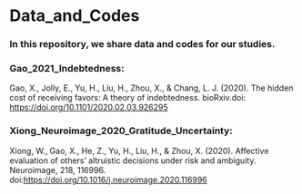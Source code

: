 # Data_and_Codes

### In this repository, we share data and codes for our studies.


### Gao_2021_Indebtedness:

Gao, X., Jolly, E., Yu, H., Liu, H., Zhou, X., & Chang, L. J. (2020). The hidden cost of receiving favors: A theory of indebtedness. bioRxiv.doi: https://doi.org/10.1101/2020.02.03.926295


### Xiong_Neuroimage_2020_Gratitude_Uncertainty:

Xiong, W., Gao, X., He, Z., Yu, H., Liu, H., & Zhou, X. (2020). Affective evaluation of others’ altruistic decisions under risk and ambiguity. Neuroimage, 218, 116996. doi:https://doi.org/10.1016/j.neuroimage.2020.116996

